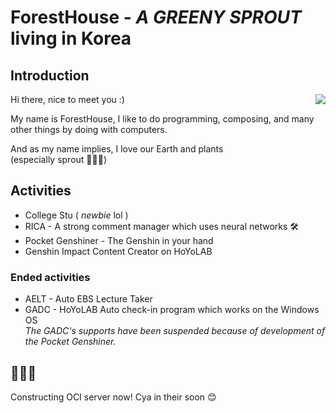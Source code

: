 # ForestHouse - *A GREENY SPROUT* living in Korea

## Introduction
<img align="right" src="https://github-readme-stats.vercel.app/api?username=ForestHouse2316"></img>
<p align="left">
  <p>Hi there, nice to meet you :)</p>
  <p>My name is ForestHouse, I like to do programming, composing, and many other things by doing with computers.</p>
  <p>And as my name implies, I love our Earth and plants
  <br>
  (especially sprout 🌱🌱🌱)</p>
</p>

## Activities
- College Stu ( *newbie* lol )
- RICA - A strong comment manager which uses neural networks 🛠️
- Pocket Genshiner - The Genshin in your hand
- Genshin Impact Content Creator on HoYoLAB

### Ended activities
- AELT - Auto EBS Lecture Taker
- GADC - HoYoLAB Auto check-in program which works on the Windows OS\
*The GADC's supports have been suspended because of development of the Pocket Genshiner.*

## 🌳🌲🍃
Constructing OCI server now! Cya in their soon 😊


